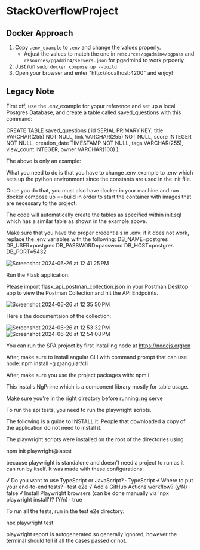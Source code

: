 # StackOverflowProject

## Docker Approach

1. Copy `.env_example` to `.env` and change the values properly.
    - Adjust the values to match the one in `resources/pgadmin4/pgpass` and `resources/pgadmin4/servers.json` for pgadmin4 to work prpoerly.
2. Just run `sudo docker compose up --build`
3. Open your browser and enter "http://localhost:4200" and enjoy!


## Legacy Note

First off, use the .env_example for yopur reference and set up a local Postgres Database, and create a table called saved_questions with this command:


CREATE TABLE saved_questions (
    id SERIAL PRIMARY KEY,
    title VARCHAR(255) NOT NULL,
    link VARCHAR(255) NOT NULL,
    score INTEGER NOT NULL,
    creation_date TIMESTAMP NOT NULL,
    tags VARCHAR(255),
    view_count INTEGER,
    owner VARCHAR(100)
);

The above is only an example:

What you need to do is that you have to change .env_example to .env which sets up the python environment since the constants are used in the init file.

Once you do that, you must also have docker in your machine and run docker compose up ==build in order to start the container with images that are necessary to the project.

The code will automatically create the tables as specified within init.sql which has a similar table as shown in the example above.

Make sure that you have the proper credentials in .env: if it does not work, replace the .env variables with the following:
DB_NAME=postgres
DB_USER=postgres
DB_PASSWORD=password
DB_HOST=postgres
DB_PORT=5432

![Screenshot 2024-06-26 at 12 41 25 PM](https://github.com/hshastri/StackOverflowProject/assets/35407439/3e2c2812-185a-4288-b330-1c1c5db2bfa4)

Run the Flask application.

Please import flask_api_postman_collection.json in your Postman Desktop app to view the Postman Collection and hit the API Endpoints. 

![Screenshot 2024-06-26 at 12 35 50 PM](https://github.com/hshastri/StackOverflowProject/assets/35407439/f59512e4-aef0-4ec5-8e2a-71cdcc12da25)

Here's the documentaion of the collection: 

![Screenshot 2024-06-26 at 12 53 32 PM](https://github.com/hshastri/StackOverflowProject/assets/35407439/cb08d445-e7f0-4033-b26d-17a9c45a6df3)
![Screenshot 2024-06-26 at 12 54 08 PM](https://github.com/hshastri/StackOverflowProject/assets/35407439/d98a61e7-71fe-4fd9-b815-86c15bfb4d89)


You can run the SPA project by first installing node at https://nodejs.org/en

After, make sure to install angular CLI with command prompt that can use node:
npm install -g @angular/cli

After, make sure you use the project packages with:
npm i 

This installs NgPrime which is a component library mostly for table usage.

Make sure you're in the right directory before running:
ng serve


To run the api tests, you need to run the playwright scripts.

The following is a guide to INSTALL it. People that downloaded a copy of the application do not need to install it.

The playwright scripts were installed on the root of the directories using 

npm init playwright@latest

because playwright is standalone and doesn't need a project to run as it can run by itself.
It was made with these configurations:

√ Do you want to use TypeScript or JavaScript? · TypeScript
√ Where to put your end-to-end tests? · test e2e 
√ Add a GitHub Actions workflow? (y/N) · false
√ Install Playwright browsers (can be done manually via 'npx playwright install')? (Y/n) · true

To run all the tests, run in the test e2e directory:

npx playwright test

playwright report is autogenerated so generally ignored, however the terminal should tell if all the cases passed or not.